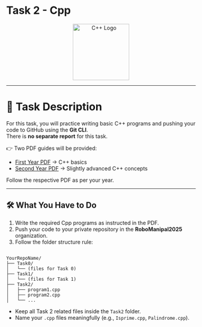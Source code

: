 # Task 2 - Cpp

<p align="center">
  <img src="https://upload.wikimedia.org/wikipedia/commons/1/18/ISO_C%2B%2B_Logo.svg" alt="C++ Logo" width="150"/>
</p>

---

# 📄 Task Description

For this task, you will practice writing basic C++ programs and pushing your code to GitHub using the **Git CLI**.  
There is **no separate report** for this task.

👉 Two PDF guides will be provided:

- [First Year PDF](./Task1-Cpp/task2_first_year.pdf) → C++ basics  
- [Second Year PDF](./Task1-Cpp/task2_second_year.pdf) → Slightly advanced C++ concepts  

Follow the respective PDF as per your year.

---

## 🛠️ What You Have to Do  

1. Write the required Cpp programs as instructed in the PDF.  
2. Push your code to your private repository in the **RoboManipal2025** organization.  
3. Follow the folder structure rule:  

```

YourRepoName/
├── Task0/
│   └── (files for Task 0)
├── Task1/
│   └── (files for Task 1)
├── Task2/
│   ├── program1.cpp
│   ├── program2.cpp
│   └── ...

````

- Keep all Task 2 related files inside the `Task2` folder.  
- Name your `.cpp` files meaningfully (e.g., `Isprime.cpp`, `Palindrome.cpp`).  

